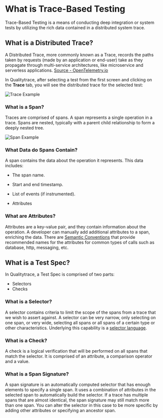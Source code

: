 # What is Trace-Based Testing


Trace-Based Testing is a means of conducting deep integration or system tests by utilizing the rich data contained in a distributed system trace.


## **What is a Distributed Trace?**

A Distributed Trace, more commonly known as a Trace, records the paths taken by requests (made by an application or end-user) take as they propagate through multi-service architectures, like microservice and serverless applications. [Source - OpenTelemetry.io](https://opentelemetry.io/docs/concepts/observability-primer/)

In Qualitytrace, after selecting a test from the first screen and clicking on the **Trace** tab, you will see the distributed trace for the selected test:

![Trace Example](../img/trace-example.png)


<!---![Trace & Spans Diagram](../img/trace-explainer.gif)-->

### **What is a Span?**

Traces are comprised of spans. A span represents a single operation in a trace. Spans are nested, typically with a parent child relationship to form a deeply nested tree.

![Span Example](../img/span-example.png)

### **What Data do Spans Contain?**


A span contains the data about the operation it represents. This data includes:

- The span name.

- Start and end timestamp.

- List of events (if instrumented).

- Attributes

### **What are Attributes?**

Attributes are a key-value pair, and they contain information about the operation. A developer can manually add additional attributes to a span, enriching the data. There are [Semantic Conventions](https://opentelemetry.io/docs/reference/specification/trace/semantic_conventions/) that provide recommended names for the attributes for common types of calls such as database, http, messaging, etc.

## **What is a Test Spec?**


In Qualitytrace, a Test Spec is comprised of two parts:


- Selectors
- Checks

<!--- ![Selectors and Checks](img/assertion-explainer.gif) -->

### **What is a Selector?**


A selector contains criteria to limit the scope of the spans from a trace that we wish to assert against. A selector can be very narrow, only selecting on one span, or very wide, selecting all spans or all spans of a certain type or other characteristics. Underlying this capability is a [selector language](./selectors).


### **What is a Check?**


A check is a logical verification that will be performed on all spans that match the selector. It is comprised of an attribute, a comparison operator and a value.

### **What is a Span Signature?**


A span signature is an automatically computed selector that has enough elements to specify a single span. It uses a combination of attributes in the selected span to automatically build the selector. If a trace has multiple spans that are almost identical, the span signature may still match more than one span. You can alter the selector in this case to be more specific by adding other attributes or specifying an ancestor span.
